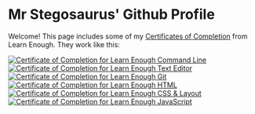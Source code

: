 # Mr Stegosaurus' Github Profile

Welcome! This page includes some of my [Certificates of Completion](https://www.learnenough.com/certificates/mrstego123) from Learn Enough. They work like this:

<a href="https://www.learnenough.com/certificates/mrstego123"><img src="https://www.learnenough.com/certificates/mrstego123/command-line-tutorial.svg" alt="Certificate of Completion for Learn Enough Command Line"></a><a href="https://www.learnenough.com/certificates/mrstego123"><img src="https://www.learnenough.com/certificates/mrstego123/text-editor-tutorial.svg" alt="Certificate of Completion for Learn Enough Text Editor"></a><a href="https://www.learnenough.com/certificates/mrstego123"><img src="https://www.learnenough.com/certificates/mrstego123/git-tutorial.svg" alt="Certificate of Completion for Learn Enough Git"></a><a href="https://www.learnenough.com/certificates/mrstego123"><img src="https://www.learnenough.com/certificates/mrstego123/html-tutorial.svg" alt="Certificate of Completion for Learn Enough HTML"></a><a href="https://www.learnenough.com/certificates/mrstego123"><img src="https://www.learnenough.com/certificates/mrstego123/css-and-layout-tutorial.svg" alt="Certificate of Completion for Learn Enough CSS &amp; Layout"></a><a href="https://www.learnenough.com/certificates/mrstego123"><img src="https://www.learnenough.com/certificates/mrstego123/javascript-tutorial.svg" alt="Certificate of Completion for Learn Enough JavaScript"></a>
